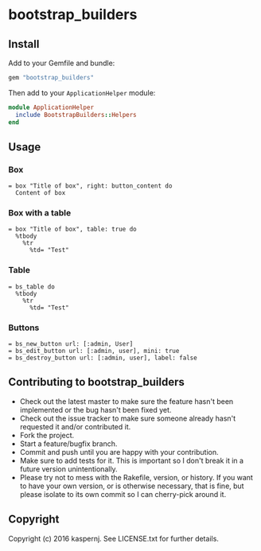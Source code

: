 # bootstrap_builders

## Install

Add to your Gemfile and bundle:
```ruby
gem "bootstrap_builders"
```

Then add to your `ApplicationHelper` module:
```ruby
module ApplicationHelper
  include BootstrapBuilders::Helpers
end
```

## Usage

### Box
```haml
= box "Title of box", right: button_content do
  Content of box
```

### Box with a table
```haml
= box "Title of box", table: true do
  %tbody
    %tr
      %td= "Test"
```

### Table
```haml
= bs_table do
  %tbody
    %tr
      %td= "Test"
```

### Buttons
```haml
= bs_new_button url: [:admin, User]
= bs_edit_button url: [:admin, user], mini: true
= bs_destroy_button url: [:admin, user], label: false
```

## Contributing to bootstrap_builders

* Check out the latest master to make sure the feature hasn't been implemented or the bug hasn't been fixed yet.
* Check out the issue tracker to make sure someone already hasn't requested it and/or contributed it.
* Fork the project.
* Start a feature/bugfix branch.
* Commit and push until you are happy with your contribution.
* Make sure to add tests for it. This is important so I don't break it in a future version unintentionally.
* Please try not to mess with the Rakefile, version, or history. If you want to have your own version, or is otherwise necessary, that is fine, but please isolate to its own commit so I can cherry-pick around it.

## Copyright

Copyright (c) 2016 kaspernj. See LICENSE.txt for
further details.

